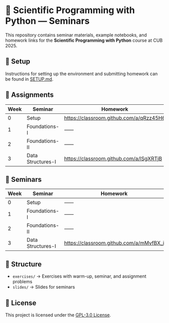 # 🐍 Scientific Programming with Python — Seminars  

This repository contains seminar materials, example notebooks, and homework links for the **Scientific Programming with Python** course at CUB 2025.  

## 📖 Setup
Instructions for setting up the environment and submitting homework can be found in [SETUP.md](SETUP.md).

## 📅 Assignments
| Week | Seminar | Homework | Deadline |
|------|---------|----------|----------|
| 0    | Setup | https://classroom.github.com/a/qRzz45H6 | ⸺ |
| 1    | Foundations-I | ⸺ | ⸺ |
| 2    | Foundations-II | ⸺ | ⸺ |
| 3    | Data Structures-I | https://classroom.github.com/a/lSgXRTjB | September 23, 15:30 |

## 📅 Seminars
| Week | Seminar | Homework | Deadline |
|------|---------|----------|----------|
| 0    | Setup | ⸺ | ⸺ |
| 1    | Foundations-I | ⸺ | ⸺ |
| 2    | Foundations-II | ⸺ | ⸺ |
| 3    | Data Structures-I | https://classroom.github.com/a/mMvfBX_i | September 17, 23:59 |

## 📂 Structure
- `exercises/` → Exercises with warm-up, seminar, and assignment problems
- `slides/` → Slides for seminars

## 📜 License
This project is licensed under the [GPL-3.0 License](LICENSE).
